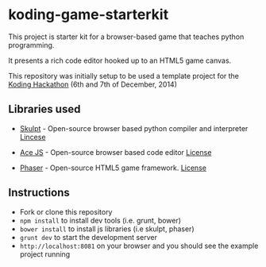 koding-game-starterkit
=======================

This project is starter kit for a browser-based game that teaches python programming.

It presents a rich code editor hooked up to an HTML5 game canvas.

This repository was initially setup to be used a template project for the [Koding Hackathon](https://koding.com/Hackathon) (6th and 7th of December, 2014)

Libraries used
--------------

 - [Skulpt](http://skulpt.org) - Open-source browser based python compiler and interpreter [Lincese](https://github.com/skulpt/skulpt/blob/master/LICENSE)

 - [Ace JS](http://ace.c9.io/) - Open-source browser based code editor [License](https://github.com/ajaxorg/ace/blob/master/LICENSE)

 - [Phaser](http://phaser.io/) - Open-source HTML5 game framework. [License](https://github.com/photonstorm/phaser/blob/master/license.txt)

 Instructions
 ------------

 - Fork or clone this repository
 - `npm install` to install dev tools (i.e. grunt, bower)
 - `bower install` to install js libraries (i.e skulpt, phaser)
 - `grunt dev` to start the development server
 - `http://localhost:8081` on your browser and you should see the example project running

